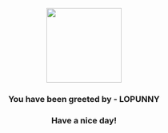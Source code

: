 <p align="center">
            <img src="https://raw.githubusercontent.com/PokeAPI/sprites/master/sprites/pokemon/428.png" width="150" height="150">
          </p>
          <h3 align="center">You have been greeted by - <b>LOPUNNY</b></h3>
          <h3 align="center">Have a nice day!</h3>
